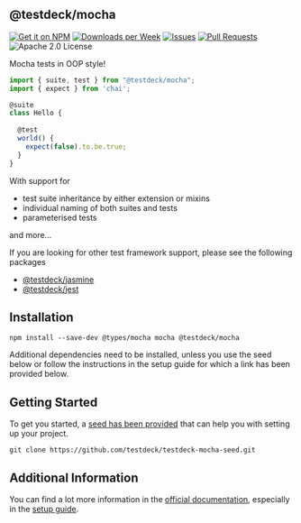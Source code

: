 ## @testdeck/mocha

[![Get it on NPM](https://img.shields.io/npm/v/@testdeck/mocha.svg)](https://www.npmjs.com/package/@testdeck/mocha)
[![Downloads per Week](https://img.shields.io/npm/dw/@testdeck/mocha.svg)](https://www.npmjs.com/package/@testdeck/mocha)
[![Issues](https://img.shields.io/github/issues/testdeck/testdeck.svg)](https://github.com/testdeck/testdeck/issues)
[![Pull Requests](https://img.shields.io/github/issues-pr/testdeck/testdeck.svg)](https://github.com/testdeck/testdeck/pulls)
![Apache 2.0 License](https://img.shields.io/npm/l/@testdeck/mocha.svg)

Mocha tests in OOP style!

```TypeScript
import { suite, test } from "@testdeck/mocha";
import { expect } from 'chai';

@suite
class Hello {
  
  @test
  world() {
    expect(false).to.be.true;
  }
}
```

With support for

- test suite inheritance by either extension or mixins
- individual naming of both suites and tests
- parameterised tests

and more...

If you are looking for other test framework support, please see the following packages

- [@testdeck/jasmine](https://npmjs.com/package/@testdeck/jasmine)
- [@testdeck/jest](https://npmjs.com/package/@testdeck/jest)


## Installation

```shell
npm install --save-dev @types/mocha mocha @testdeck/mocha
```

Additional dependencies need to be installed, unless you use the seed below or follow the instructions in the setup
guide for which a link has been provided below.

## Getting Started

To get you started, a [seed has been provided](https://github.com/testdeck/testdeck-mocha-seed) that can help you with
setting up your project.

```shell
git clone https://github.com/testdeck/testdeck-mocha-seed.git
```

## Additional Information

You can find a lot more information in the [official documentation](https://testdeck.org/), especially in the
[setup guide](https://testdeck.org/pages/guide/setup).
